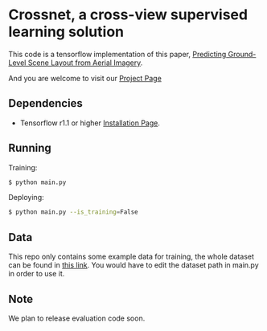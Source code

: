 Crossnet, a cross-view supervised learning solution
========

This code is a tensorflow implementation of this paper, [Predicting Ground-Level Scene Layout from Aerial Imagery](http://openaccess.thecvf.com/content_cvpr_2017/papers/Zhai_Predicting_Ground-Level_Scene_CVPR_2017_paper.pdf).

And you are welcome to visit our [Project Page](http://cs.uky.edu/~ted/research/crossview/)

Dependencies
------------
* Tensorflow r1.1 or higher [Installation Page](https://www.tensorflow.org/versions/r1.1/install/).

Running
------------
Training:
```bash
$ python main.py
```

Deploying:
```bash
$ python main.py --is_training=False
```
Data
------------
This repo only contains some example data for training, the whole dataset can be found in [this link](https://drive.google.com/open?id=0BzvmHzyo_zCAX3I4VG1mWnhmcGc).
You would have to edit the dataset path in main.py in order to use it.

Note
------------
We plan to release evaluation code soon.
